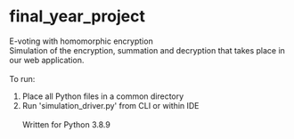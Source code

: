 # final_year_project
E-voting with homomorphic encryption<br/>
Simulation of the encryption, summation and decryption that takes place in our web application.<br/><br/>
To run:<br/>
1. Place all Python files in a common directory<br/>
2. Run 'simulation_driver.py' from CLI or within IDE<br/><br/>
Written for Python 3.8.9
